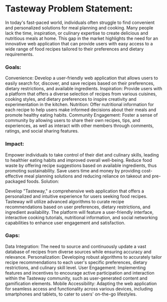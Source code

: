 # Tasteway Problem Statement:

In today's fast-paced world, individuals often struggle to find convenient and personalized solutions for meal planning and cooking. Many people lack the time, inspiration, or culinary expertise to create delicious and nutritious meals at home. This gap in the market highlights the need for an innovative web application that can provide users with easy access to a wide range of food recipes tailored to their preferences and dietary requirements.

### Goals:

Convenience: Develop a user-friendly web application that allows users to easily search for, discover, and save recipes based on their preferences, dietary restrictions, and available ingredients.
Inspiration: Provide users with a platform that offers a diverse selection of recipes from various cuisines, cooking styles, and dietary preferences to inspire creativity and experimentation in the kitchen.
Nutrition: Offer nutritional information for each recipe to help users make informed decisions about their meals and promote healthy eating habits.
Community Engagement: Foster a sense of community by allowing users to share their own recipes, tips, and experiences, as well as interact with other members through comments, ratings, and social sharing features.

### Impact:

Empower individuals to take control of their diet and culinary skills, leading to healthier eating habits and improved overall well-being.
Reduce food waste by offering recipe suggestions based on available ingredients, thus promoting sustainability.
Save users time and money by providing cost-effective meal planning solutions and reducing reliance on takeout and pre-packaged foods.
Solution:

Develop "Tasteway," a comprehensive web application that offers a personalized and intuitive experience for users seeking food recipes. Tasteway will utilize advanced algorithms to curate recipe recommendations based on user preferences, dietary restrictions, and ingredient availability. The platform will feature a user-friendly interface, interactive cooking tutorials, nutritional information, and social networking capabilities to enhance user engagement and satisfaction.

### Gaps:

Data Integration: The need to source and continuously update a vast database of recipes from diverse sources while ensuring accuracy and relevance.
Personalization: Developing robust algorithms to accurately tailor recipe recommendations to each user's specific preferences, dietary restrictions, and culinary skill level.
User Engagement: Implementing features and incentives to encourage active participation and interaction within the Tasteway community, such as user-generated content and gamification elements.
Mobile Accessibility: Adapting the web application for seamless access and functionality across various devices, including smartphones and tablets, to cater to users' on-the-go lifestyles.
